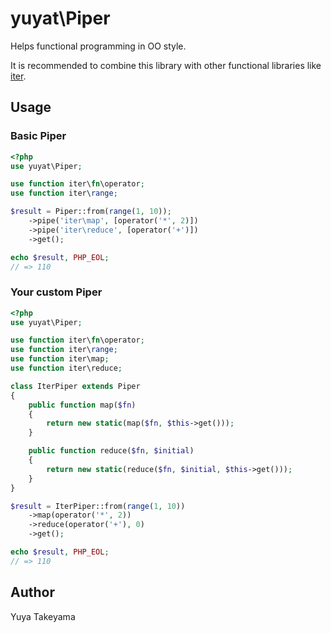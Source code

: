 # yuyat\Piper

Helps functional programming in OO style.

It is recommended to combine this library with other functional libraries like [iter](https://github.com/nikic/iter).

## Usage

### Basic Piper

```php
<?php
use yuyat\Piper;

use function iter\fn\operator;
use function iter\range;

$result = Piper::from(range(1, 10));
    ->pipe('iter\map', [operator('*', 2)])
    ->pipe('iter\reduce', [operator('+')])
    ->get();

echo $result, PHP_EOL;
// => 110
```

### Your custom Piper

```php
<?php
use yuyat\Piper;

use function iter\fn\operator;
use function iter\range;
use function iter\map;
use function iter\reduce;

class IterPiper extends Piper
{
    public function map($fn)
    {
        return new static(map($fn, $this->get()));
    }

    public function reduce($fn, $initial)
    {
        return new static(reduce($fn, $initial, $this->get()));
    }
}

$result = IterPiper::from(range(1, 10))
    ->map(operator('*', 2))
    ->reduce(operator('+'), 0)
    ->get();

echo $result, PHP_EOL;
// => 110
```

## Author

Yuya Takeyama
